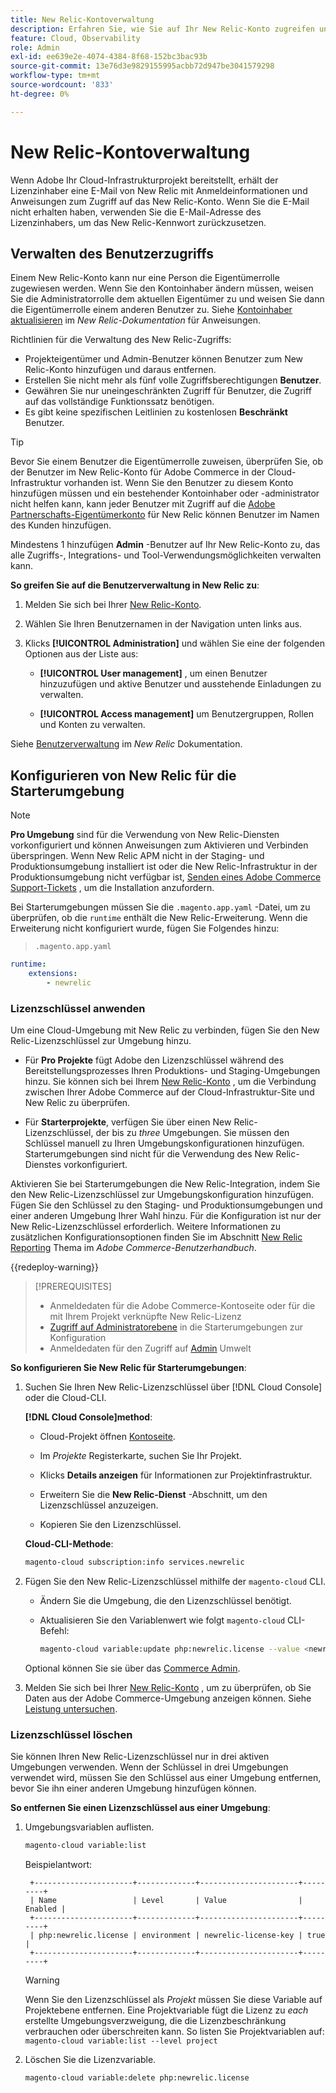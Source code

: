 ```yaml
---
title: New Relic-Kontoverwaltung
description: Erfahren Sie, wie Sie auf Ihr New Relic-Konto zugreifen und den Zugriff, Integrationen und die Verwendung von Tools für Ihre Adobe Commerce im Cloud-Infrastrukturprojekt verwalten können.
feature: Cloud, Observability
role: Admin
exl-id: ee639e2e-4074-4384-8f68-152bc3bac93b
source-git-commit: 13e76d3e9829155995acbb72d947be3041579298
workflow-type: tm+mt
source-wordcount: '833'
ht-degree: 0%

---
```


# New Relic-Kontoverwaltung

Wenn Adobe Ihr Cloud-Infrastrukturprojekt bereitstellt, erhält der Lizenzinhaber eine E-Mail von New Relic mit Anmeldeinformationen und Anweisungen zum Zugriff auf das New Relic-Konto. Wenn Sie die E-Mail nicht erhalten haben, verwenden Sie die E-Mail-Adresse des Lizenzinhabers, um das New Relic-Kennwort zurückzusetzen.

## Verwalten des Benutzerzugriffs

Einem New Relic-Konto kann nur eine Person die Eigentümerrolle zugewiesen werden. Wenn Sie den Kontoinhaber ändern müssen, weisen Sie die Administratorrolle dem aktuellen Eigentümer zu und weisen Sie dann die Eigentümerrolle einem anderen Benutzer zu. Siehe [Kontoinhaber aktualisieren](https://docs.newrelic.com/docs/accounts/original-accounts-billing/original-users-roles/users-roles-original-user-model/) im _New Relic-Dokumentation_ für Anweisungen.

Richtlinien für die Verwaltung des New Relic-Zugriffs:

- Projekteigentümer und Admin-Benutzer können Benutzer zum New Relic-Konto hinzufügen und daraus entfernen.
- Erstellen Sie nicht mehr als fünf volle Zugriffsberechtigungen **Benutzer**.
- Gewähren Sie nur uneingeschränkten Zugriff für Benutzer, die Zugriff auf das vollständige Funktionssatz benötigen.
- Es gibt keine spezifischen Leitlinien zu kostenlosen **Beschränkt** Benutzer.

>[!TIP]
>
>Bevor Sie einem Benutzer die Eigentümerrolle zuweisen, überprüfen Sie, ob der Benutzer im New Relic-Konto für Adobe Commerce in der Cloud-Infrastruktur vorhanden ist. Wenn Sie den Benutzer zu diesem Konto hinzufügen müssen und ein bestehender Kontoinhaber oder -administrator nicht helfen kann, kann jeder Benutzer mit Zugriff auf die [Adobe Partnerschafts-Eigentümerkonto](https://account.newrelic.com/accounts/1311131/users) für New Relic können Benutzer im Namen des Kunden hinzufügen.

Mindestens 1 hinzufügen **Admin** -Benutzer auf Ihr New Relic-Konto zu, das alle Zugriffs-, Integrations- und Tool-Verwendungsmöglichkeiten verwalten kann.

**So greifen Sie auf die Benutzerverwaltung in New Relic zu**:

1. Melden Sie sich bei Ihrer [New Relic-Konto](https://login.newrelic.com/login).

1. Wählen Sie Ihren Benutzernamen in der Navigation unten links aus.

1. Klicks **[!UICONTROL Administration]** und wählen Sie eine der folgenden Optionen aus der Liste aus:

   - **[!UICONTROL User management]** , um einen Benutzer hinzuzufügen und aktive Benutzer und ausstehende Einladungen zu verwalten.

   - **[!UICONTROL Access management]** um Benutzergruppen, Rollen und Konten zu verwalten.

Siehe [Benutzerverwaltung](https://docs.newrelic.com/docs/accounts/accounts-billing/new-relic-one-user-management/user-management-ui-and-tasks/) im _New Relic_ Dokumentation.

## Konfigurieren von New Relic für die Starterumgebung

>[!NOTE]
>
>**Pro Umgebung** sind für die Verwendung von New Relic-Diensten vorkonfiguriert und können Anweisungen zum Aktivieren und Verbinden überspringen. Wenn New Relic APM nicht in der Staging- und Produktionsumgebung installiert ist oder die New Relic-Infrastruktur in der Produktionsumgebung nicht verfügbar ist, [Senden eines Adobe Commerce Support-Tickets](https://experienceleague.adobe.com/docs/commerce-knowledge-base/kb/help-center-guide/magento-help-center-user-guide.html#submit-ticket) , um die Installation anzufordern.

Bei Starterumgebungen müssen Sie die `.magento.app.yaml` -Datei, um zu überprüfen, ob die `runtime` enthält die New Relic-Erweiterung. Wenn die Erweiterung nicht konfiguriert wurde, fügen Sie Folgendes hinzu:

> `.magento.app.yaml`

```yaml
runtime:
    extensions:
        - newrelic
```

### Lizenzschlüssel anwenden

Um eine Cloud-Umgebung mit New Relic zu verbinden, fügen Sie den New Relic-Lizenzschlüssel zur Umgebung hinzu.

- Für **Pro Projekte** fügt Adobe den Lizenzschlüssel während des Bereitstellungsprozesses Ihren Produktions- und Staging-Umgebungen hinzu. Sie können sich bei Ihrem [New Relic-Konto](https://login.newrelic.com/login) , um die Verbindung zwischen Ihrer Adobe Commerce auf der Cloud-Infrastruktur-Site und New Relic zu überprüfen.

- Für **Starterprojekte**, verfügen Sie über einen New Relic-Lizenzschlüssel, der bis zu _three_ Umgebungen. Sie müssen den Schlüssel manuell zu Ihren Umgebungskonfigurationen hinzufügen. Starterumgebungen sind nicht für die Verwendung des New Relic-Dienstes vorkonfiguriert.

Aktivieren Sie bei Starterumgebungen die New Relic-Integration, indem Sie den New Relic-Lizenzschlüssel zur Umgebungskonfiguration hinzufügen. Fügen Sie den Schlüssel zu den Staging- und Produktionsumgebungen und einer anderen Umgebung Ihrer Wahl hinzu. Für die Konfiguration ist nur der New Relic-Lizenzschlüssel erforderlich. Weitere Informationen zu zusätzlichen Konfigurationsoptionen finden Sie im Abschnitt [New Relic Reporting](https://experienceleague.adobe.com/docs/commerce-admin/config/general/new-relic-reporting.html) Thema im _Adobe Commerce-Benutzerhandbuch_.

{{redeploy-warning}}

>[!PREREQUISITES]
>
>- Anmeldedaten für die Adobe Commerce-Kontoseite oder für die mit Ihrem Projekt verknüpfte New Relic-Lizenz
>- [Zugriff auf Administratorebene](../project/user-access.md) in die Starterumgebungen zur Konfiguration
>- Anmeldedaten für den Zugriff auf [Admin](https://experienceleague.adobe.com/docs/commerce-admin/systems/user-accounts/permissions.html) Umwelt

**So konfigurieren Sie New Relic für Starterumgebungen**:

1. Suchen Sie Ihren New Relic-Lizenzschlüssel über [!DNL Cloud Console] oder die Cloud-CLI.

   **[!DNL Cloud Console]method**:

   - Cloud-Projekt öffnen [Kontoseite](https://accounts.magento.cloud/user).

   - Im _Projekte_ Registerkarte, suchen Sie Ihr Projekt.

   - Klicks **Details anzeigen** für Informationen zur Projektinfrastruktur.

   - Erweitern Sie die **New Relic-Dienst** -Abschnitt, um den Lizenzschlüssel anzuzeigen.

   - Kopieren Sie den Lizenzschlüssel.

   **Cloud-CLI-Methode**:

   ```bash
   magento-cloud subscription:info services.newrelic
   ```

1. Fügen Sie den New Relic-Lizenzschlüssel mithilfe der `magento-cloud` CLI.

   - Ändern Sie die Umgebung, die den Lizenzschlüssel benötigt.
   - Aktualisieren Sie den Variablenwert wie folgt `magento-cloud` CLI-Befehl:

     ```bash
     magento-cloud variable:update php:newrelic.license --value <newrelic-license-key>
     ```

   Optional können Sie sie über das [Commerce Admin](https://experienceleague.adobe.com/docs/commerce-admin/start/reporting/new-relic-reporting.html#step-3%3A-configure-your-store).

1. Melden Sie sich bei Ihrer [New Relic-Konto](https://login.newrelic.com/login) , um zu überprüfen, ob Sie Daten aus der Adobe Commerce-Umgebung anzeigen können. Siehe [Leistung untersuchen](investigate-performance.md).

### Lizenzschlüssel löschen

Sie können Ihren New Relic-Lizenzschlüssel nur in drei aktiven Umgebungen verwenden. Wenn der Schlüssel in drei Umgebungen verwendet wird, müssen Sie den Schlüssel aus einer Umgebung entfernen, bevor Sie ihn einer anderen Umgebung hinzufügen können.

**So entfernen Sie einen Lizenzschlüssel aus einer Umgebung**:

1. Umgebungsvariablen auflisten.

   ```bash
   magento-cloud variable:list
   ```

   Beispielantwort:

   ```terminal
    +----------------------+-------------+----------------------+---------+
    | Name                 | Level       | Value                | Enabled |
    +----------------------+-------------+----------------------+---------+
    | php:newrelic.license | environment | newrelic-license-key | true    |
    +----------------------+-------------+----------------------+---------+
   ```

   >[!WARNING]
   >
   >Wenn Sie den Lizenzschlüssel als _Projekt_ müssen Sie diese Variable auf Projektebene entfernen. Eine Projektvariable fügt die Lizenz zu _each_ erstellte Umgebungsverzweigung, die die Lizenzbeschränkung verbrauchen oder überschreiten kann. So listen Sie Projektvariablen auf: `magento-cloud variable:list --level project`

1. Löschen Sie die Lizenzvariable.

   ```bash
   magento-cloud variable:delete php:newrelic.license
   ```
